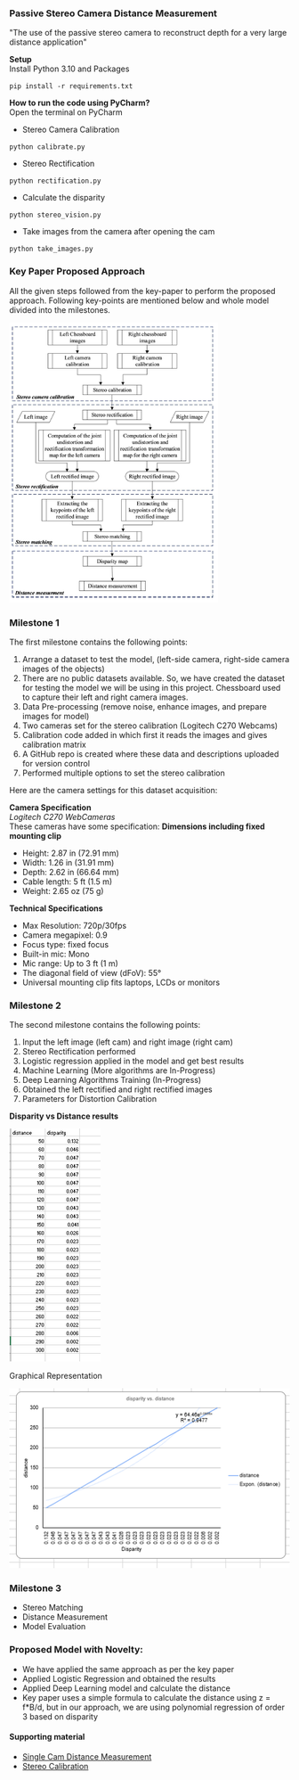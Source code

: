 ### Passive Stereo Camera Distance Measurement

"The use of the passive stereo camera to reconstruct depth for a very large distance application"

**Setup** </br>
Install Python 3.10 and Packages
```shell
pip install -r requirements.txt
```

**How to run the code using PyCharm?** </br>
Open the terminal on PyCharm 

- Stereo Camera Calibration
```shell
python calibrate.py
```
- Stereo Rectification
```shell
python rectification.py
```
- Calculate the disparity 
```shell
python stereo_vision.py
```

- Take images from the camera after opening the cam
```shell
python take_images.py
```

### Key Paper Proposed Approach 
All the given steps followed from the key-paper to perform the proposed approach.
Following key-points are mentioned below and whole model divided into the milestones.

![img.png](img.png) 

### Milestone 1
The first milestone contains the following points:
1. Arrange a dataset to test the model, (left-side camera, right-side camera images of the objects)
2. There are no public datasets available. So, we have created the dataset for testing 
the model we will be using in this project. Chessboard used to capture their left and right camera images.
3. Data Pre-processing (remove noise, enhance images, and prepare images for model)
4. Two cameras set for the stereo calibration (Logitech C270 Webcams) 
5. Calibration code added in which first it reads the images and gives calibration matrix
6. A GitHub repo is created where these data and descriptions uploaded for version control
7. Performed multiple options to set the stereo calibration 

Here are the camera settings for this dataset acquisition: 

**Camera Specification** </br>
*Logitech C270 WebCameras* </br>
These cameras have some specification:
**Dimensions including fixed mounting clip**
- Height: 2.87 in (72.91 mm)
- Width: 1.26 in (31.91 mm)
- Depth: 2.62 in (66.64 mm)
- Cable length: 5 ft (1.5 m)
- Weight: 2.65 oz (75 g)
  
**Technical Specifications**
- Max Resolution: 720p/30fps
- Camera megapixel: 0.9
- Focus type: fixed focus
- Built-in mic: Mono
- Mic range: Up to 3 ft (1 m)
- The diagonal field of view (dFoV): 55°
- Universal mounting clip fits laptops, LCDs or monitors


### Milestone 2
The second milestone contains the following points:
1. Input the left image (left cam) and right image (right cam)
2. Stereo Rectification performed 
3. Logistic regression applied in the model and get best results 
4. Machine Learning (More algorithms are In-Progress)
5. Deep Learning Algorithms Training (In-Progress)
6. Obtained the left rectified and right rectified images 
7. Parameters for Distortion Calibration

**Disparity vs Distance results**

![img_1.png](img_1.png)

Graphical Representation 

![img_2.png](img_2.png)


### Milestone 3
- Stereo Matching
- Distance Measurement
- Model Evaluation


### Proposed Model with Novelty:
- We have applied the same approach as per the key paper 
- Applied Logistic Regression and obtained the results
- Applied Deep Learning model and calculate the distance
- Key paper uses a simple formula to calculate the distance using z = f*B/d, but in our approach, we are using polynomial regression of order 3 based on disparity

#### Supporting material 
- [Single Cam Distance Measurement](https://github.com/Asadullah-Dal17/Distance_measurement_using_single_camera/tree/main ) </br>
- [Stereo Calibration](https://github.com/TemugeB/python_stereo_camera_calibrate)
